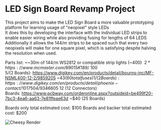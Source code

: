 # LED Sign Board Revamp Project
This project aims to make the LED Sign Board a more valuable prototyping platform for learning usage of "neopixel" style LEDs  
It does this by developing the interface with the individual LED strips to enable easier wiring while also providing fusing for lengths of 64 LEDS  
Additionally it allows the 144/m strips to be spaced such that every two neopixels will make for one square pixel, which is satisfying despite halving the resolution when used.  

Parts list:
~~30m of 144/m WS2812 or compatible strip lights (~$400)~~  
2 * https://www.mcmaster.com/89015K189/  ~$100  
5/(2 Boards): https://www.digikey.com/en/products/detail/bourns-inc/MF-NSML400-12-2/9859205 ~$43 (60 total fuses)  
1/(2 Boards): https://www.digikey.com/en/products/detail/phoenix-contact/1017504/9346605 ~$12 (12 Connectors)  
Boards: https://www.pcbway.com/orderonline.aspx?outsideid=be499f20-7bc3-4ea6-aa63-7e81ffeae63d ~$40 (25 Boards)


Boards only total estimated cost: $100    Boards and backer total estimated cost: $200  


![Cheesy Render](./BoardRender.png)
